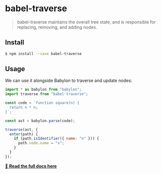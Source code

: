 # babel-traverse

> babel-traverse maintains the overall tree state, and is responsible for replacing, removing, and adding nodes.

## Install

```sh
$ npm install --save babel-traverse
```

## Usage

We can use it alongside Babylon to traverse and update nodes:

```js
import * as babylon from "babylon";
import traverse from "babel-traverse";

const code = `function square(n) {
  return n * n;
}`;

const ast = babylon.parse(code);

traverse(ast, {
  enter(path) {
    if (path.isIdentifier({ name: "n" })) {
      path.node.name = "x";
    }
  }
});
```

[:book: **Read the full docs here**](https://github.com/thejameskyle/babel-handbook/blob/master/translations/en/plugin-handbook.md#babel-traverse)
